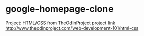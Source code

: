 # google-homepage-clone
Project: HTML/CSS from TheOdinProject
project link http://www.theodinproject.com/web-development-101/html-css
